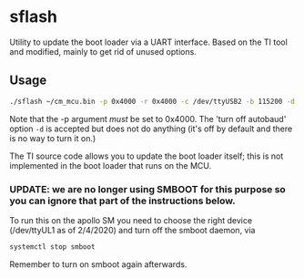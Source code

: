 # sflash
Utility to update the boot loader via a UART interface. Based on the TI tool and modified, mainly to get rid of unused options.

## Usage
```bash
./sflash ~/cm_mcu.bin -p 0x4000 -r 0x4000 -c /dev/ttyUSB2 -b 115200 -d -s 252
```

Note that the -p argument _must_ be set to 0x4000. The 'turn off autobaud' option `-d` is accepted but does not do anything (it's off by default and there is no way to turn it on.)

The TI source code allows you to update the boot loader itself; this is not implemented in the boot loader that runs on the MCU.

### UPDATE: we are no longer using SMBOOT for this purpose so you can ignore that part of the instructions below.
To run this on the apollo SM you need to choose the right device (/dev/ttyUL1 as of 2/4/2020) and turn off the smboot daemon, via
```bash
systemctl stop smboot
```
Remember to turn on smboot again afterwards. 
